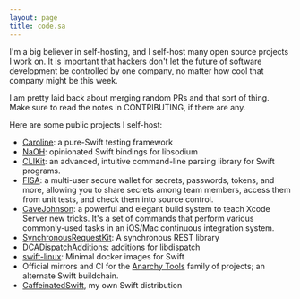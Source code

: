```yaml
---
layout: page
title: code.sa
---
```


I'm a big believer in self-hosting, and I self-host many open source projects I work on.  It is important that hackers don't let the future of software development be controlled by one company, no matter how cool that company might be this week.

I am pretty laid back about merging random PRs and that sort of thing.  Make sure to read the notes in CONTRIBUTING, if there are any.

Here are some public projects I self-host:

* [Caroline](https://code.sealedabstract.com/drewcrawford/Caroline): a pure-Swift testing framework
* [NaOH](https://code.sealedabstract.com/drewcrawford/NaOH): opinionated Swift bindings for libsodium
* [CLIKit](https://code.sealedabstract.com/drewcrawford/CLIKit): an advanced, intuitive command-line parsing library for Swift programs.
* [FISA](https://code.sealedabstract.com/drewcrawford/FISA): a multi-user secure wallet for secrets, passwords, tokens, and more, allowing you to share secrets among team members, access them from unit tests, and check them into source control.  
* [CaveJohnson](https://code.sealedabstract.com/drewcrawford/CaveJohnson2): a powerful and elegant build system to teach Xcode Server new tricks. It's a set of commands that perform various commonly-used tasks in an iOS/Mac continuous integration system. 
* [SynchronousRequestKit](https://code.sealedabstract.com/drewcrawford/SynchronousRequestKit): A synchronous REST library
* [DCADispatchAdditions](https://code.sealedabstract.com/drewcrawford/DCADispatchAdditions): additions for libdispatch
* [swift-linux](https://code.sealedabstract.com/drewcrawford/swift-linux): Minimal docker images for Swift
* Official mirrors and CI for the [Anarchy Tools](https://github.com/AnarchyTools) family of projects; an alternate Swift buildchain.
* [CaffeinatedSwift](https://code.sealedabstract.com/CaffeinatedSwift/swift), my own Swift distribution